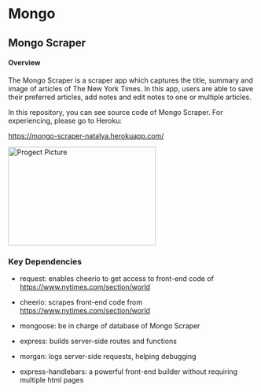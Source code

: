 # Mongo

## Mongo Scraper

#### Overview

The Mongo Scraper is a scraper app which captures the title, summary and image of articles of The New York Times. In this app, users are able to save their preferred articles, add notes and edit notes to one or multiple articles. 

In this repository, you can see source code of Mongo Scraper. For experiencing, please go to Heroku:

https://mongo-scraper-natalya.herokuapp.com/

<img src="assets/images/mongo.png" alt="Progect Picture" width="300" height="200" />


### Key Dependencies

* request: enables cheerio to get access to front-end code of https://www.nytimes.com/section/world

* cheerio: scrapes front-end code from https://www.nytimes.com/section/world

* mongoose: be in charge of database of Mongo Scraper

* express: builds server-side routes and functions

* morgan: logs server-side requests, helping debugging

* express-handlebars: a powerful front-end builder without requiring multiple html pages